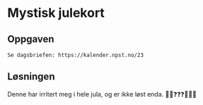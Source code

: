 # Mystisk julekort

## Oppgaven

    Se dagsbriefen: https://kalender.npst.no/23

## Løsningen

Denne har irritert meg i hele jula, og er ikke løst enda.
🤷‍♂️❓❓❓😠😢😭
